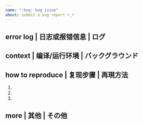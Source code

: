 ```yaml
---
name: ":bug: bug issue"
about: submit a bug report +_+
---
```


## error log | 日志或报错信息 | ログ

## context | 编译/运行环境 | バックグラウンド

## how to reproduce | 复现步骤 | 再現方法
1.
2.
3.

## more | 其他 | その他
